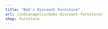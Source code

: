 ```yaml
---
title: "Bob's Discount Furniture"
url: /indianapolis/bobs-discount-furniture/
shop: furniture
---
```

